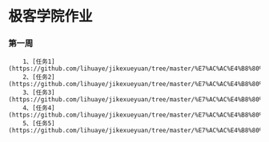 极客学院作业
==============
### 第一周
        1、[任务1](https://github.com/lihuaye/jikexueyuan/tree/master/%E7%AC%AC%E4%B8%80%E5%91%A8/HelloJava)
        2、[任务2](https://github.com/lihuaye/jikexueyuan/tree/master/%E7%AC%AC%E4%B8%80%E5%91%A8/EvenNumber)
        3、[任务3](https://github.com/lihuaye/jikexueyuan/tree/master/%E7%AC%AC%E4%B8%80%E5%91%A8/MultiplicationTable)
        4、[任务4](https://github.com/lihuaye/jikexueyuan/tree/master/%E7%AC%AC%E4%B8%80%E5%91%A8/Array)
        5、[任务5](https://github.com/lihuaye/jikexueyuan/tree/master/%E7%AC%AC%E4%B8%80%E5%91%A8/MaxNumber)